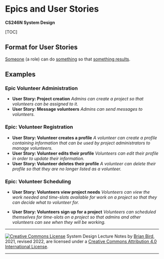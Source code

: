 # Epics and User Stories

**CS246N System Design**

[TOC]

## Format for User Stories

<u>Someone</u> (a role) can do <u>something</u> so that <u>something results</u>.

## Examples

### Epic Volunteer Administration

- **User Story: Project creation**
  *Admins can create a project so that volunteers can be assigned to it.*
- **User Story: Message volunteers**
  *Admins can send messages to volunteers.*

### Epic: Volunteer Registration

- **User Story: Volunteer creates a profile**
  *A volunteer can create a profile containing information that can be used by project administrators to manage volunteers.*
- **User Story: Volunteer edits their profile**
  *Volunteers can edit their profile in order to update their information.*
- **User Story: Volunteer deletes their profile**
  *A volunteer can delete their profile so that they are no longer listed as a volunteer.*

### Epic: Volunteer Scheduling

- **User Story: Volunteers view project needs**
  *Volunteers can view the work needed and time-slots available for work on a project so that they can decide what to volunteer for.*
  
- **User Story: Volunteers sign up for a project**
  *Volunteers can scheduled themselves for time-slots on a project so that admins and other volunteers can see when they will be working.*
  
  



------

[![Creative Commons License](https://i.creativecommons.org/l/by/4.0/88x31.png)](http://creativecommons.org/licenses/by/4.0/)
System Design Lecture Notes by [Brian Bird](https://profbird.dev), 2021, revised 2022, are licensed under a [Creative Commons Attribution 4.0 International License](http://creativecommons.org/licenses/by/4.0/).

------

